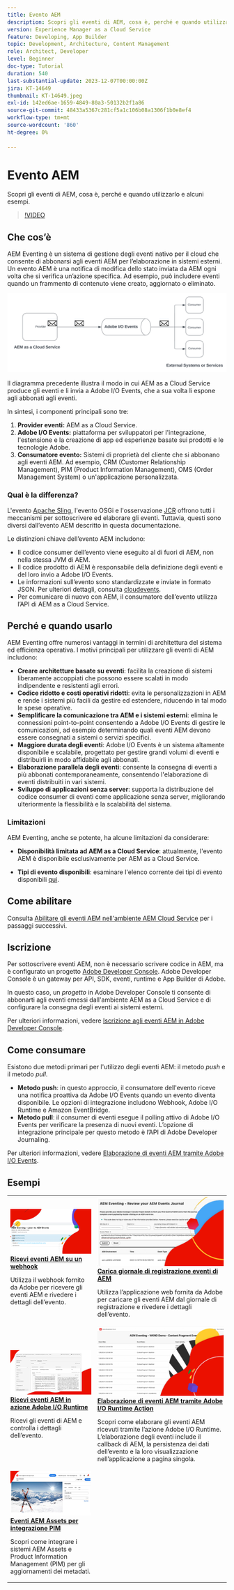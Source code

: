 ```yaml
---
title: Evento AEM
description: Scopri gli eventi di AEM, cosa è, perché e quando utilizzarlo e alcuni esempi.
version: Experience Manager as a Cloud Service
feature: Developing, App Builder
topic: Development, Architecture, Content Management
role: Architect, Developer
level: Beginner
doc-type: Tutorial
duration: 540
last-substantial-update: 2023-12-07T00:00:00Z
jira: KT-14649
thumbnail: KT-14649.jpeg
exl-id: 142ed6ae-1659-4849-80a3-50132b2f1a86
source-git-commit: 48433a5367c281cf5a1c106b08a1306f1b0e8ef4
workflow-type: tm+mt
source-wordcount: '860'
ht-degree: 0%

---
```


# Evento AEM

Scopri gli eventi di AEM, cosa è, perché e quando utilizzarlo e alcuni esempi.

>[!VIDEO](https://video.tv.adobe.com/v/3426686?quality=12&learn=on)

## Che cos’è

AEM Eventing è un sistema di gestione degli eventi nativo per il cloud che consente di abbonarsi agli eventi AEM per l’elaborazione in sistemi esterni. Un evento AEM è una notifica di modifica dello stato inviata da AEM ogni volta che si verifica un’azione specifica. Ad esempio, può includere eventi quando un frammento di contenuto viene creato, aggiornato o eliminato.

![Evento AEM](./assets/aem-eventing.png)

Il diagramma precedente illustra il modo in cui AEM as a Cloud Service produce gli eventi e li invia a Adobe I/O Events, che a sua volta li espone agli abbonati agli eventi.

In sintesi, i componenti principali sono tre:

1. **Provider eventi:** AEM as a Cloud Service.
1. **Adobe I/O Events:** piattaforma per sviluppatori per l&#39;integrazione, l&#39;estensione e la creazione di app ed esperienze basate sui prodotti e le tecnologie Adobe.
1. **Consumatore evento:** Sistemi di proprietà del cliente che si abbonano agli eventi AEM. Ad esempio, CRM (Customer Relationship Management), PIM (Product Information Management), OMS (Order Management System) o un&#39;applicazione personalizzata.

### Qual è la differenza?

L&#39;evento [Apache Sling](https://sling.apache.org/documentation/bundles/apache-sling-eventing-and-job-handling.html), l&#39;evento OSGi e l&#39;osservazione [JCR](https://jackrabbit.apache.org/oak/docs/features/observation.html) offrono tutti i meccanismi per sottoscrivere ed elaborare gli eventi. Tuttavia, questi sono diversi dall’evento AEM descritto in questa documentazione.

Le distinzioni chiave dell’evento AEM includono:

- Il codice consumer dell’evento viene eseguito al di fuori di AEM, non nella stessa JVM di AEM.
- Il codice prodotto di AEM è responsabile della definizione degli eventi e del loro invio a Adobe I/O Events.
- Le informazioni sull’evento sono standardizzate e inviate in formato JSON. Per ulteriori dettagli, consulta [cloudevents](https://cloudevents.io/).
- Per comunicare di nuovo con AEM, il consumatore dell’evento utilizza l’API di AEM as a Cloud Service.


## Perché e quando usarlo

AEM Eventing offre numerosi vantaggi in termini di architettura del sistema ed efficienza operativa. I motivi principali per utilizzare gli eventi di AEM includono:

- **Creare architetture basate su eventi**: facilita la creazione di sistemi liberamente accoppiati che possono essere scalati in modo indipendente e resistenti agli errori.
- **Codice ridotto e costi operativi ridotti**: evita le personalizzazioni in AEM e rende i sistemi più facili da gestire ed estendere, riducendo in tal modo le spese operative.
- **Semplificare la comunicazione tra AEM e i sistemi esterni**: elimina le connessioni point-to-point consentendo a Adobe I/O Events di gestire le comunicazioni, ad esempio determinando quali eventi AEM devono essere consegnati a sistemi o servizi specifici.
- **Maggiore durata degli eventi**: Adobe I/O Events è un sistema altamente disponibile e scalabile, progettato per gestire grandi volumi di eventi e distribuirli in modo affidabile agli abbonati.
- **Elaborazione parallela degli eventi**: consente la consegna di eventi a più abbonati contemporaneamente, consentendo l&#39;elaborazione di eventi distribuiti in vari sistemi.
- **Sviluppo di applicazioni senza server**: supporta la distribuzione del codice consumer di eventi come applicazione senza server, migliorando ulteriormente la flessibilità e la scalabilità del sistema.

### Limitazioni

AEM Eventing, anche se potente, ha alcune limitazioni da considerare:

- **Disponibilità limitata ad AEM as a Cloud Service**: attualmente, l&#39;evento AEM è disponibile esclusivamente per AEM as a Cloud Service.

- **Tipi di evento disponibili**: esaminare l&#39;elenco corrente dei tipi di evento disponibili [qui](https://developer.adobe.com/experience-cloud/experience-manager-apis/guides/events/#available-event-types).

## Come abilitare

Consulta [Abilitare gli eventi AEM nell&#39;ambiente AEM Cloud Service](https://developer.adobe.com/experience-cloud/experience-manager-apis/guides/events/#enable-aem-events-on-your-aem-cloud-service-environment) per i passaggi successivi.

## Iscrizione

Per sottoscrivere eventi AEM, non è necessario scrivere codice in AEM, ma è configurato un progetto [Adobe Developer Console](https://developer.adobe.com/). Adobe Developer Console è un gateway per API, SDK, eventi, runtime e App Builder di Adobe.

In questo caso, un _progetto_ in Adobe Developer Console ti consente di abbonarti agli eventi emessi dall&#39;ambiente AEM as a Cloud Service e di configurare la consegna degli eventi ai sistemi esterni.

Per ulteriori informazioni, vedere [Iscrizione agli eventi AEM in Adobe Developer Console](https://developer.adobe.com/experience-cloud/experience-manager-apis/guides/events/#how-to-subscribe-to-aem-events-in-the-adobe-developer-console).

## Come consumare

Esistono due metodi primari per l&#39;utilizzo degli eventi AEM: il metodo _push_ e il metodo _pull_.

- **Metodo push**: in questo approccio, il consumatore dell&#39;evento riceve una notifica proattiva da Adobe I/O Events quando un evento diventa disponibile. Le opzioni di integrazione includono Webhook, Adobe I/O Runtime e Amazon EventBridge.
- **Metodo pull**: il consumer di eventi esegue il polling attivo di Adobe I/O Events per verificare la presenza di nuovi eventi. L’opzione di integrazione principale per questo metodo è l’API di Adobe Developer Journaling.

Per ulteriori informazioni, vedere [Elaborazione di eventi AEM tramite Adobe I/O Events](https://developer.adobe.com/experience-cloud/experience-manager-apis/guides/events/#aem-events-processing-via-adobe-io).

## Esempi

<table>
  <tr>
    <td>
        <a  href="./examples/webhook.md"><img alt="Ricevere eventi AEM su un webhook" src="./assets/examples/webhook/webhook-example.png"/></a>
        <div><strong><a href="./examples/webhook.md">Ricevi eventi AEM su un webhook</a></strong></div>
        <p>
          Utilizza il webhook fornito da Adobe per ricevere gli eventi AEM e rivedere i dettagli dell’evento.
        </p>
      </td>
      <td>
        <a  href="./examples/journaling.md"><img alt="Carica giornale di registrazione eventi di AEM" src="./assets/examples/journaling/eventing-journal.png"/></a>
        <div><strong><a href="./examples/journaling.md">Carica giornale di registrazione eventi di AEM</a></strong></div>
        <p>
          Utilizza l’applicazione web fornita da Adobe per caricare gli eventi AEM dal giornale di registrazione e rivedere i dettagli dell’evento.
        </p>
      </td>
    </tr>
  <tr>
    <td>
        <a  href="./examples/runtime-action.md"><img alt="Ricevi eventi AEM su azione Adobe I/O Runtime" src="./assets/examples/runtime-action/eventing-runtime.png"/></a>
        <div><strong><a href="./examples/runtime-action.md">Ricevi eventi AEM in azione Adobe I/O Runtime</a></strong></div>
        <p>
          Ricevi gli eventi di AEM e controlla i dettagli dell’evento.
        </p>
      </td>
      <td>
        <a  href="./examples/event-processing-using-runtime-action.md"><img alt="Elaborazione di eventi AEM tramite Azione Adobe I/O Runtime" src="./assets/examples/event-processing-using-runtime-action/event-processing.png"/></a>
        <div><strong><a href="./examples/event-processing-using-runtime-action.md">Elaborazione di eventi AEM tramite Adobe I/O Runtime Action</a></strong></div>
        <p>
          Scopri come elaborare gli eventi AEM ricevuti tramite l’azione Adobe I/O Runtime. L’elaborazione degli eventi include il callback di AEM, la persistenza dei dati dell’evento e la loro visualizzazione nell’applicazione a pagina singola.
        </p>
      </td>
  </tr>
  <tr>
    <td>
        <a  href="./examples/assets-pim-integration.md"><img alt="Eventi AEM Assets per l’integrazione con la soluzione PIM" src="./assets/examples/assets-pim-integration/PIM-integration-tile.png"/></a>
        <div><strong><a href="./examples/assets-pim-integration.md">Eventi AEM Assets per integrazione PIM</a></strong></div>
        <p>
          Scopri come integrare i sistemi AEM Assets e Product Information Management (PIM) per gli aggiornamenti dei metadati.
        </p>
      </td>
  </tr> 
</table>

